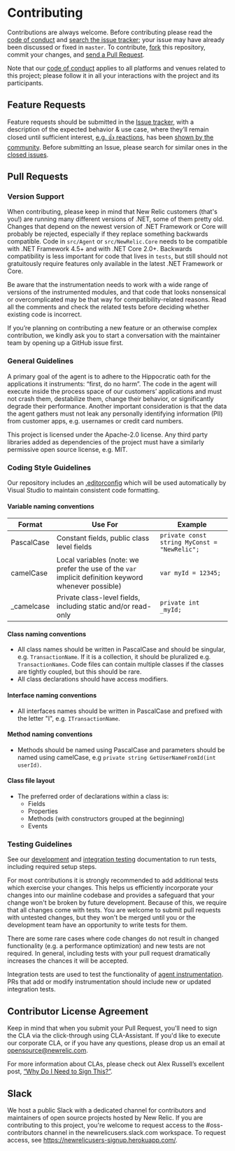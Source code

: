 # Contributing

Contributions are always welcome. Before contributing please read the
[code of conduct](./CODE_OF_CONDUCT.md) and [search the issue tracker](../../issues); your issue may have already been discussed or fixed in `master`. To contribute,
[fork](https://help.github.com/articles/fork-a-repo/) this repository, commit your changes, and [send a Pull Request](https://help.github.com/articles/using-pull-requests/).

Note that our [code of conduct](./CODE_OF_CONDUCT.md) applies to all platforms and venues related to this project; please follow it in all your interactions with the project and its participants.

## Feature Requests

Feature requests should be submitted in the [Issue tracker](../../issues), with a description of the expected behavior & use case, where they’ll remain closed until sufficient interest, [e.g. :+1: reactions](https://help.github.com/articles/about-discussions-in-issues-and-pull-requests/), has been [shown by the community](../../issues?q=label%3A%22votes+needed%22+sort%3Areactions-%2B1-desc).
Before submitting an Issue, please search for similar ones in the
[closed issues](../../issues?q=is%3Aissue+is%3Aclosed+label%3Aenhancement).

## Pull Requests

### Version Support

When contributing, please keep in mind that New Relic customers (that's you!) are running many different versions of .NET, some of them pretty old. Changes that depend on the newest version of .NET Framework or Core will probably be rejected, especially if they replace something backwards compatible.  Code in `src/Agent` or `src/NewRelic.Core` needs to be compatible with .NET Framework 4.5+ and with .NET Core 2.0+.  Backwards compatibility is less important for code that lives in `tests`, but still should not gratuitously require features only available in the latest .NET Framework or Core.

Be aware that the instrumentation needs to work with a wide range of versions of the instrumented modules, and that code that looks nonsensical or overcomplicated may be that way for compatibility-related reasons. Read all the comments and check the related tests before deciding whether existing code is incorrect.

If you’re planning on contributing a new feature or an otherwise complex contribution, we kindly ask you to start a conversation with the maintainer team by opening up a GitHub issue first.

### General Guidelines

A primary goal of the agent is to adhere to the Hippocratic oath for the applications it instruments: “first, do no harm”.  The code in the agent will execute inside the process space of our customers’ applications and must not crash them, destabilize them, change their behavior, or significantly degrade their performance.  Another important consideration is that the data the agent gathers must not leak any personally identifying information (PII) from customer apps, e.g. usernames or credit card numbers.

This project is licensed under the Apache-2.0 license.  Any third party libraries added as dependencies of the project must have a similarly permissive open source license, e.g. MIT.

### Coding Style Guidelines

Our repository includes an [.editorconfig](https://github.com/newrelic/newrelic-dotnet-agent/blob/main/.editorconfig) which will be used automatically by Visual Studio to maintain consistent code formatting.

#### Variable naming conventions

| Format      | Use For | Example |
| ----------- | ------- | ------- |
| PascalCase  | Constant fields, public class level fields | `private const string MyConst = "NewRelic";` |
| camelCase  | Local variables (note: we prefer the use of the `var` implicit definition keyword whenever possible) | `var myId = 12345;` |
| _camelcase  | Private class-level fields, including static and/or read-only | `private int _myId;` |

#### Class naming conventions

- All class names should be written in PascalCase and should be singular, e.g. `TransactionName`.  If it is a collection, it should be pluralized e.g. `TransactionNames`.  Code files can contain multiple classes if the classes are tightly coupled, but this should be rare.
- All class declarations should have access modifiers.

#### Interface naming conventions

- All interfaces names should be written in PascalCase and prefixed with the letter "I", e.g. `ITransactionName`.

#### Method naming conventions

- Methods should be named using PascalCase and parameters should be named using camelCase, e.g `private string GetUserNameFromId(int userId)`.

#### Class file layout

- The preferred order of declarations within a class is:
  - Fields
  - Properties
  - Methods (with constructors grouped at the beginning)
  - Events

### Testing Guidelines

See our [development](/docs/development.md) and [integration testing](/docs/integration-tests.md) documentation to run tests, including required setup steps.

For most contributions it is strongly recommended to add additional tests which exercise your changes. This helps us efficiently incorporate your changes into our mainline codebase and provides a safeguard that your change won't be broken by future development. Because of this, we require that all changes come with tests. You are welcome to submit pull requests with untested changes, but they won't be merged until you or the development team have an opportunity to write tests for them.

There are some rare cases where code changes do not result in changed functionality (e.g. a performance optimization) and new tests are not required. In general, including tests with your pull request dramatically increases the chances it will be accepted.

Integration tests are used to test the functionality of [agent instrumentation](/src/Agent/NewRelic/Agent/Extensions/Providers/Wrapper).  PRs that add or modify instrumentation should include new or updated integration tests.

## Contributor License Agreement

Keep in mind that when you submit your Pull Request, you'll need to sign the CLA via the click-through using CLA-Assistant. If you'd like to execute our corporate CLA, or if you have any questions, please drop us an email at opensource@newrelic.com.

For more information about CLAs, please check out Alex Russell’s excellent post,
[“Why Do I Need to Sign This?”](https://infrequently.org/2008/06/why-do-i-need-to-sign-this/).

## Slack

We host a public Slack with a dedicated channel for contributors and maintainers of open source projects hosted by New Relic.  If you are contributing to this project, you're welcome to request access to the #oss-contributors channel in the newrelicusers.slack.com workspace.  To request access, see https://newrelicusers-signup.herokuapp.com/.
